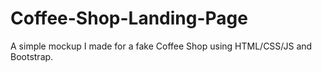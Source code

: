# Coffee-Shop-Landing-Page
A simple mockup I made for a fake Coffee Shop using HTML/CSS/JS and Bootstrap.
